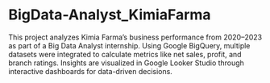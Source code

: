 # BigData-Analyst_KimiaFarma
This project analyzes Kimia Farma’s business performance from 2020–2023 as part of a Big Data Analyst internship. Using Google BigQuery, multiple datasets were integrated to calculate metrics like net sales, profit, and branch ratings. Insights are visualized in Google Looker Studio through interactive dashboards for data-driven decisions.
